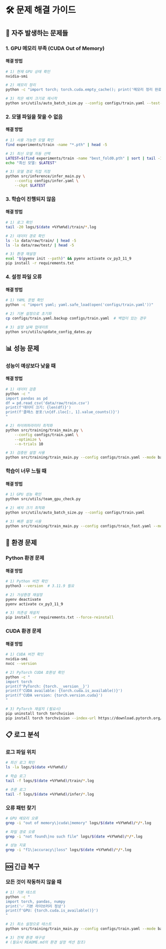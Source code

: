 # 🛠️ 문제 해결 가이드

## 🚨 자주 발생하는 문제들

### 1. GPU 메모리 부족 (CUDA Out of Memory)

#### 해결 방법
```bash
# 1) 현재 GPU 상태 확인
nvidia-smi

# 2) 메모리 정리
python -c "import torch; torch.cuda.empty_cache(); print('메모리 정리 완료')"

# 3) 작은 배치 크기로 재시작
python src/utils/auto_batch_size.py --config configs/train.yaml --test-only
```

### 2. 모델 파일을 찾을 수 없음

#### 해결 방법
```bash
# 1) 사용 가능한 모델 확인
find experiments/train -name "*.pth" | head -5

# 2) 최신 모델 자동 선택
LATEST=$(find experiments/train -name "best_fold0.pth" | sort | tail -1)
echo "최신 모델: $LATEST"

# 3) 모델 경로 직접 지정
python src/inference/infer_main.py \
    --config configs/infer.yaml \
    --ckpt $LATEST
```

### 3. 학습이 진행되지 않음

#### 해결 방법
```bash
# 1) 로그 확인
tail -20 logs/$(date +%Y%m%d)/train/*.log

# 2) 데이터 경로 확인
ls -la data/raw/train/ | head -5
ls -la data/raw/test/ | head -5

# 3) 환경 재설정
eval "$(pyenv init --path)" && pyenv activate cv_py3_11_9
pip install -r requirements.txt
```

### 4. 설정 파일 오류

#### 해결 방법
```bash
# 1) YAML 문법 확인
python -c "import yaml; yaml.safe_load(open('configs/train.yaml'))"

# 2) 기본 설정으로 초기화
cp configs/train.yaml.backup configs/train.yaml  # 백업이 있는 경우

# 3) 설정 날짜 업데이트
python src/utils/update_config_dates.py
```

## 📊 성능 문제

### 성능이 예상보다 낮을 때

#### 해결 방법
```bash
# 1) 데이터 검증
python -c "
import pandas as pd
df = pd.read_csv('data/raw/train.csv')
print(f'데이터 크기: {len(df)}')
print(f'클래스 분포:\n{df.iloc[:, 1].value_counts()}')
"

# 2) 하이퍼파라미터 최적화
python src/training/train_main.py \
    --config configs/train.yaml \
    --optimize \
    --n-trials 10

# 3) 검증된 설정 사용
python src/training/train_main.py --config configs/train.yaml --mode basic
```

### 학습이 너무 느릴 때

#### 해결 방법
```bash
# 1) GPU 성능 확인
python src/utils/team_gpu_check.py

# 2) 배치 크기 최적화
python src/utils/auto_batch_size.py --config configs/train.yaml

# 3) 빠른 설정 사용
python src/training/train_main.py --config configs/train_fast.yaml --mode basic
```

## 🔧 환경 문제

### Python 환경 문제

#### 해결 방법
```bash
# 1) Python 버전 확인
python3 --version  # 3.11.9 필요

# 2) 가상환경 재설정
pyenv deactivate
pyenv activate cv_py3_11_9

# 3) 의존성 재설치
pip install -r requirements.txt --force-reinstall
```

### CUDA 환경 문제

#### 해결 방법
```bash
# 1) CUDA 버전 확인
nvidia-smi
nvcc --version

# 2) PyTorch CUDA 호환성 확인
python -c "
import torch
print(f'PyTorch: {torch.__version__}')
print(f'CUDA available: {torch.cuda.is_available()}')
print(f'CUDA version: {torch.version.cuda}')
"

# 3) PyTorch 재설치 (필요시)
pip uninstall torch torchvision
pip install torch torchvision --index-url https://download.pytorch.org/whl/cu121
```

## 📋 로그 분석

### 로그 파일 위치
```bash
# 최신 로그 확인
ls -la logs/$(date +%Y%m%d)/

# 학습 로그
tail -f logs/$(date +%Y%m%d)/train/*.log

# 추론 로그
tail -f logs/$(date +%Y%m%d)/infer/*.log
```

### 오류 패턴 찾기
```bash
# GPU 메모리 오류
grep -i "out of memory\|cuda\|memory" logs/$(date +%Y%m%d)/*/*.log

# 파일 경로 오류
grep -i "not found\|no such file" logs/$(date +%Y%m%d)/*/*.log

# 성능 지표
grep -i "f1\|accuracy\|loss" logs/$(date +%Y%m%d)/*/*.log
```

## 🆘 긴급 복구

### 모든 것이 작동하지 않을 때
```bash
# 1) 기본 테스트
python -c "
import torch, pandas, numpy
print('✅ 기본 라이브러리 정상')
print(f'GPU: {torch.cuda.is_available()}')
"

# 2) 최소 설정으로 테스트
python src/training/train_main.py --config configs/train.yaml --mode basic --epochs 1

# 3) 전체 환경 재구성
# (필요시 README.md의 환경 설정 섹션 참조)
```
